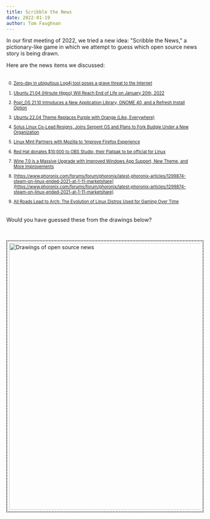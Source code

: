 ```yaml
---
title: Scribble the News
date: 2022-01-19
author: Tom Faughnan
---
```


In our first meeting of 2022, we tried a new idea: "Scribble the News," a pictionary-like
game in which we attempt to guess which open source news story is being drawn.

Here are the news items we discussed:

0. [Zero-day in ubiquitous Log4j tool poses a grave threat to the Internet](https://arstechnica.com/information-technology/2021/12/minecraft-and-other-apps-face-serious-threat-from-new-code-execution-bug/)
1. [Ubuntu 21.04 (Hirsute Hippo) Will Reach End of Life on January 20th, 2022](https://9to5linux.com/ubuntu-21-04-hirsute-hippo-will-reach-end-of-life-on-january-20th-2022)
2. [Pop!\_OS 21.10 Introduces a New Application Library, GNOME 40, and a Refresh Install Option](https://news.itsfoss.com/pop-os-21-10/)
3. [Ubuntu 22.04 Theme Replaces Purple with Orange (Like, Everywhere)](https://www.omgubuntu.co.uk/2021/12/ubuntu-22-04-yaru-theme-orange-refresh)
4. [Solus Linux Co-Lead Resigns, Joins Serpent OS and Plans to Fork Budgie Under a New Organization](https://news.itsfoss.com/solus-co-lead-resign-budgie-serpent/)
5. [Linux Mint Partners with Mozilla to ‘Improve Firefox Experience](https://blog.linuxmint.com/?p=4244)
6. [Red Hat donates $10,000 to OBS Studio, their Flatpak to be official for Linux](https://www.gamingonlinux.com/2021/12/red-hat-donates-10k-to-obs-studio-flatpak-to-be-official-for-linux/)
7. [Wine 7.0 is a Massive Upgrade with Improved Windows App Support, New Theme, and More Improvements](https://news.itsfoss.com/wine-7-0-release/)
8. [https://www.phoronix.com/forums/forum/phoronix/latest-phoronix-articles/1299874-steam-on-linux-ended-2021-at-1-11-marketshare](https://www.phoronix.com/forums/forum/phoronix/latest-phoronix-articles/1299874-steam-on-linux-ended-2021-at-1-11-marketshare)
9. [All Roads Lead to Arch: The Evolution of Linux Distros Used for Gaming Over Time](https://boilingsteam.com/all-roads-lead-to-arch-the-evolution-of-linux-distros-used-for-gaming-over-time/)

<style>
    ol {
        font-size: 0.8em;
        margin: 32px auto;
    }
    li {
        margin: 1em auto;
    }
</style>

Would you have guessed these from the
drawings below?

<a href="https://yld.me/raw/fny4.pdf">
    <img src="../assets/img/scribble.png" alt="Drawings of open source news" style="width:700px;padding:5px;border:2px dotted black;margin:32px auto;">
</a>
